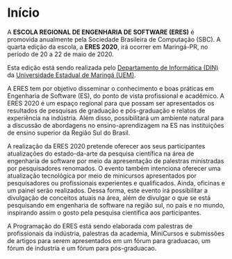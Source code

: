 ﻿---
#
# Use the widgets beneath and the content will be
# inserted automagically in the webpage. To make
# this work, you have to use › layout: frontpage
#
layout: page-fullwidth
permalink: /index.html
homepage: true
header:
  image_fullwidth: banner_eres2020.png
---


<h1>Início</h1>

A <b>ESCOLA REGIONAL DE ENGENHARIA DE SOFTWARE (ERES)</b> é promovida anualmente pela Sociedade Brasileira de Computação (SBC). A quarta edição da escola, a <b>ERES 2020</b>, irá ocorrer em Maringá-PR, no período de 20 a 22 de maio de 2020.

Esta edição está sendo realizada pelo <a href="http://www.din.uem.br" target="_blank">Departamento de Informática (DIN)</a> da <a href="http://www.uem.br" target="_blank">Universidade Estadual de Maringá (UEM)</a>.

A ERES tem por objetivo disseminar o conhecimento e boas práticas em Engenharia de Software (ES), do ponto de vista profissional e acadêmico. A ERES 2020 é um espaço regional para que possam ser apresentados os resultados de pesquisas de graduação e pós-graduação e relatos de experiência na indústria. Além disso, possibilitará um ambiente natural para a discussão de abordagens no ensino-aprendizagem na ES nas instituições de ensino superior da Região Sul do Brasil.

A realização da ERES 2020 pretende oferecer aos seus participantes atualizações do estado-da-arte da pesquisa científica na área de engenharia de software por meio da apresentação de palestras ministradas por pesquisadores renomados. O evento também intenciona oferecer uma atualização tecnológica por meio de minicursos apresentados por pesquisadores ou profissionais experientes e qualificados. Ainda, oficinas e um painel serão realizados. Dessa forma, este evento irá possibilitar a divulgação de conceitos atuais na área, além de divulgar o que se está pesquisando em engenharia de software na região sul, no país e no mundo, inspirando assim o gosto pela pesquisa científica aos participantes.

A Programação do ERES está sendo elaborada com palestras de profissionais da indústria, palestras da academia, MiniCursos e submissões de artigos para serem apresentados em um fórum para graduacao, um fórum de industria e um fórum para pós-graduacao.







<!--
widget1:
  title: "Blog & Portfolio"
  url: 'http://phlow.github.io/feeling-responsive/blog/'
  image: widget-1-302x182.jpg
  text: 'Every good portfolio website has a blog with fresh news, thoughts and develop&shy;ments of your activities. <em>Feeling Responsive</em> offers you a fully functional blog with an archive page to give readers a quick overview of all your posts.'

widget2:
  title: "Why use this theme?"
  url: 'http://phlow.github.io/feeling-responsive/info/'
  text: '<em>Feeling Responsive</em> is heavily customizable.<br/>1. Language-Support :)<br/>2. Optimized for speed and it&#39;s responsive.<br/>3. Built on <a href="http://foundation.zurb.com/">Foundation Framework</a>.<br/>4. Seven different Headers.<br/>5. Customizable navigation, footer,...'
  video: '<a href="#" data-reveal-id="videoModal"><img src="http://phlow.github.io/feeling-responsive/images/start-video-feeling-responsive-302x182.jpg" width="302" height="182" alt=""/></a>'




#
# Use the call for action to show a button on the frontpage
#
# To make internal links, just use a permalink like this
# url: /getting-started/
#
# To style the button in different colors, use no value
# to use the main color or success, alert or secondary.
# To change colors see sass/_01_settings_colors.scss
#
callforaction:
  url: https://tinyletter.com/feeling-responsive
  text: Inform me about new updates and features ›
  style: alert
permalink: /index.html
#
# This is a nasty hack to make the navigation highlight
# this page as active in the topbar navigation
#
homepage: true
---

<div id="videoModal" class="reveal-modal large" data-reveal="">
  <div class="flex-video widescreen vimeo" style="display: block;">
    <iframe width="1280" height="720" src="https://www.youtube.com/embed/3b5zCFSmVvU" frameborder="0" allowfullscreen></iframe>
  </div>
  <a class="close-reveal-modal">&#215;</a>
</div>
-->
